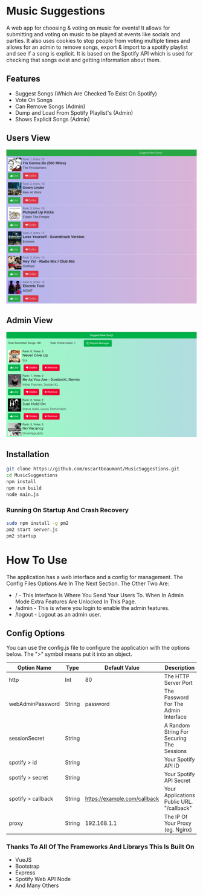# Music Suggestions
A web app for choosing & voting on music for events! It allows for submitting and voting on music to be played at events like socials and parties. It also uses cookies to stop people from voting multiple times and allows for an admin to remove songs, export & import to a spotify playlist and see if a song is explicit. It is based on the Spotify API which is used for checking that songs exist and getting information about them.

## Features
* Suggest Songs (Which Are Checked To Exist On Spotify)
* Vote On Songs
* Can Remove Songs (Admin)
* Dump and Load From Spotify Playlist's (Admin)
* Shows Explicit Songs (Admin)

## Users View
![alt text](https://github.com/oscartbeaumont/MusicSubmittions/blob/master/docs/users-view.png "Users View")

## Admin View
![alt text](https://github.com/oscartbeaumont/MusicSubmittions/blob/master/docs/admins-view.png "Admin View")

## Installation
```bash
git clone https://github.com/oscartbeaumont/MusicSuggestions.git
cd MusicSuggestions
npm install
npm run build
node main.js
```
### Running On Startup And Crash Recovery
```bash
sudo npm install -g pm2
pm2 start server.js
pm2 startup
```

# How To Use
The application has a web interface and a config for management. The Config Files Options Are In The Next Section. The Other Two Are:
* / - This Interface Is Where You Send Your Users To. When In Admin Mode Extra Features Are Unlocked In This Page.
* /admin - This is where you login to enable the admin features.
* /logout - Logout as an admin user.

## Config Options
You can use the config.js file to configure the application with the options below. The ">" symbol means put it into an object.

| Option Name        | Type   | Default Value                | Description                               |
|--------------------|--------|------------------------------|-------------------------------------------|
| http               | Int    | 80                           | The HTTP Server Port                      |
| webAdminPassword   | String | password                     | The Password For The Admin Interface      |
| sessionSecret      | String |                              | A Random String For Securing The Sessions |
| spotify > id       | String |                              | Your Spotify API ID                       |
| spotify > secret   | String |                              | Your Spotify API Secret                   |
| spotify > callback | String | https://example.com/callback | Your Applications Public URL. "/callback" |
| proxy              | String | 192.168.1.1                  | The IP Of Your Proxy (eg. Nginx)          |

### Thanks To All Of The Frameworks And Librarys This Is Built On
* VueJS
* Bootstrap
* Express
* Spotify Web API Node
* And Many Others
